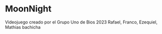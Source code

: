 # MoonNight
Videojuego creado por el Grupo Uno de Bios 2023
Rafael, Franco, Ezequiel, Mathias
bachicha 

